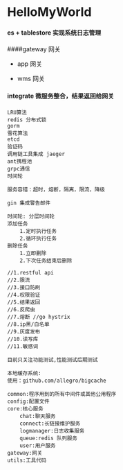 # HelloMyWorld

#### es + tablestore 实现系统日志管理

####gateway 网关
* app 网关
    
* wms 网关

#### integrate 微服务整合，结果返回给网关

````
LRU算法
redis 分布式锁
gorm
雪花算法
etcd
验证码
调用链工具集成 jaeger
ant携程池
grpc通信
时间轮

服务容错：超时，熔断，隔离，限流，降级

gin 集成警告邮件
````

````
时间轮: 分层时间轮
添加任务
    1.定时执行任务   
    2.循环执行任务
删除任务
    1.立即删除
    2.下次任务结束后删除

````
````
//1.restful api
//2.限流
//3.接口防刷
//4.权限验证
//5.结果返回
//6.反爬虫
//7.熔断 //go hystrix
//8.ip黑/白名单
//9.灰度发布
//10.读写库
//11.敏感词
````

````
目前只关注功能测试,性能测试后期测试
````

````
本地缓存系统:
使用：github.com/allegro/bigcache

````

````
common:程序用到的所有中间件或其他公用程序
config:配置文件
core:核心服务
    chat:聊天服务
    connect:长链接维护服务
    logmanager:日志收集服务
    queue:redis 队列服务
    user:用户服务
gateway:网关
utils:工具代码
````